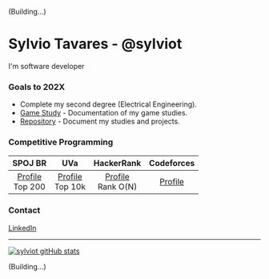 (Building...)
# Sylvio Tavares - @sylviot
I'm software developer

### Goals to 202X
* Complete my second degree (Electrical Engineering).
* [Game Study](https://sylviot.github.io/game-study) - Documentation of my game studies.
* [Repository](https://github.com/sylviot/study-week-in-202x) - Document my studies and projects.

### Competitive Programming
|SPOJ BR|UVa|HackerRank|Codeforces|
|:-:|:-:|:-:|:-:|
|[Profile](https://br.spoj.com/users/sylviot) <br/> Top 200|[Profile](https://uhunt.onlinejudge.org/id/115319) <br/> Top 10k|[Profile](https://www.hackerrank.com/sylviot) <br /> Rank O(N)|[Profile](http://codeforces.com/profile/sylviot)|

### Contact

[LinkedIn](https://br.linkedin.com/in/sylviot)

<hr />

[![sylviot gitHub stats](https://github-readme-stats.vercel.app/api?username=sylviot&show_icons=true)](https://github.com/sylviot)

(Building...)
